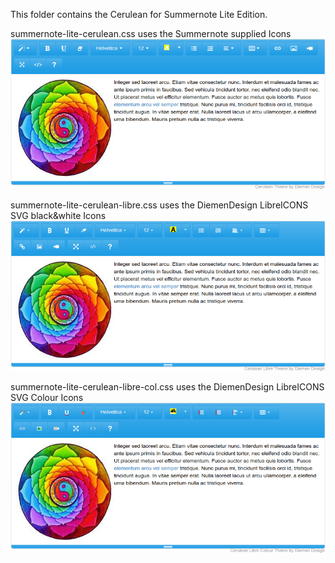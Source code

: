 This folder contains the Cerulean for Summernote Lite Edition.

summernote-lite-cerulean.css uses the Summernote supplied Icons
![summernote-lite-cerulean](summernote-lite-cerulean.png)

summernote-lite-cerulean-libre.css uses the DiemenDesign LibreICONS SVG black&white Icons
![summernote-lite-cerulean-libre](summernote-lite-cerulean-libre.png)

summernote-lite-cerulean-libre-col.css uses the DiemenDesign LibreICONS SVG Colour Icons
![summernote-lite-cerulean-libre-col](summernote-lite-cerulean-libre-col.png)
